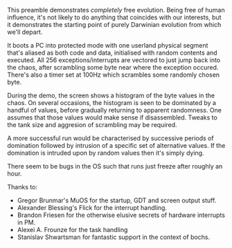 This preamble demonstrates *completely* free evolution. Being free of human influence, it's not likely to do anything that coincides with our interests, but it demonstrates the starting point of purely Darwinian evolution from which we'll depart.

It boots a PC into protected mode with one userland physical segment that's aliased as both code and data, initialised with random contents and executed. All 256 exceptions/interrupts are vectored to just jump back into the chaos, after scrambling some byte near where the exception occured. There's also a timer set at 100Hz which scrambles some randomly chosen byte. 

During the demo, the screen shows a histogram of the byte values in the chaos. On several occasions, the histogram is seen to be dominated by a handful of values, before gradually returning to apparent randomness. One assumes that those values would make sense if disassembled. Tweaks to the tank size and aggresion of scrambling may be required. 

A more successful run would be characterised by successive periods of domination followed by intrusion of a specific set of alternative values. If the domination is intruded upon by random values then it's simply dying.

There seem to be bugs in the OS such that runs just freeze after roughly an hour.

Thanks to: 

* Gregor Brunmar's MuOS for the startup, GDT and screen output stuff.
* Alexander Blessing's Flick for the interrupt handling.
* Brandon Friesen for the otherwise elusive secrets of hardware interrupts in PM.
* Alexei A. Frounze for the task handling
* Stanislav Shwartsman for fantastic support in the context of bochs.


